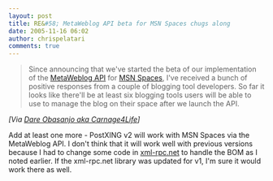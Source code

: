 ```yaml
---
layout: post
title: RE&#58; MetaWeblog API beta for MSN Spaces chugs along
date: 2005-11-16 06:02
author: chrispelatari
comments: true
---
```


<blockquote>
  <p>Since announcing that we've started
  the beta of our implementation of the <a href="http://www.xmlrpc.com/metaWeblogApi">MetaWeblog API</a> for <a href="http://spaces.msn.com/">MSN Spaces</a>, I've received a bunch of
  positive responses from a couple of blogging tool developers. So far it looks
  like there'll be at least six blogging tools users will be able to use to
  manage the blog on their space after we launch the API. </p></blockquote>
<p><i>[Via <a href="http://www.25hoursaday.com/weblog/PermaLink.aspx?guid=a48f5a69-86e9-4264-ae0b-8f8b39f3baef">Dare
Obasanjo aka Carnage4Life</a>]</i> </p>
<p>Add at least one more - PostXING v2 will work with MSN Spaces via the
MetaWeblog API. I don't think that it will work well with previous versions
because I had to change some code in <a href="http://xml-rpc.net">xml-rpc.net</a> to handle the BOM as I noted
earlier. If the xml-rpc.net library was updated for v1, I'm sure it would work
there as well.</p>
